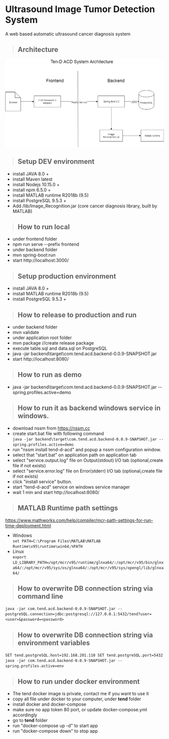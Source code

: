 # Ultrasound Image Tumor Detection System
A web based automatic ultrasound cancer diagnosis system

> ## Architecture
![Ultrasound Image Tumor Detection System](doc/tend-architecture.png)


> ## Setup DEV environment
- install JAVA 8.0 +
- install Maven latest
- install Nodejs 10.15.0 +
- install npm 6.5.0 + 
- install MATLAB runtime R2018b (9.5)  
- install PostgreSQL  9.5.3 +
- Add /lib/Image_Recognition.jar (core cancer diagnosis library, built by MATLAB)

> ## How to run local
- under frontend folder
- npm run serve --prefix frontend
- under backend folder
- mvn spring-boot:run
- start http://localhost:3000/

> ## Setup production environment
- install JAVA 8.0 +
- install MATLAB runtime R2018b (9.5)     
- install PostgreSQL  9.5.3 +

> ## How to release to production and run
- under backend folder
- mvn validate
- under application root folder
- mvn package //create release package
- execute table.sql and data.sql on PostgreSQL
- java -jar backend\target\com.tend.acd.backend-0.0.9-SNAPSHOT.jar
- start http://localhost:8080/

> ## How to run as demo
- java -jar backend\target\com.tend.acd.backend-0.0.9-SNAPSHOT.jar --spring.profiles.active=demo

> ## How to run it as backend windows service in windows. 
- download nssm from https://nssm.cc
- create start.bat file with following command  
  ``
  java -jar backend\target\com.tend.acd.backend-0.0.9-SNAPSHOT.jar --spring.profiles.active=demo
  ``
- run "nssm install tend-d-acd" and popup a nssm configuration window.  
- select that "start.bat" on application path on application tab 
- select "service.output.log" file on Output(stdout) I/O tab (optional,create file if not exists)
- select "service.error.log" file on Error(stderr) I/O tab (optional,create file if not exists)
- click "install service" button. 
- start "tend-d-acd" service on windows service manager
- wait 1 min and start http://localhost:8080/

> ## MATLAB Runtime path settings   
https://www.mathworks.com/help/compiler/mcr-path-settings-for-run-time-deployment.html
- Windows  
``
set PATH=C:\Program Files\MATLAB\MATLAB Runtime\v95\runtime\win64;%PATH
``
- Linux  
``
export LD_LIBRARY_PATH=/opt/mcr/v95/runtime/glnxa64/:/opt/mcr/v95/bin/glnxa64/:/opt/mcr/v95/sys/os/glnxa64/:/opt/mcr/v95/sys/opengl/lib/glnxa64/
``

> ## How to overwrite DB connection string via command line      
``
java -jar com.tend.acd.backend-0.0.9-SNAPSHOT.jar --postgreSQL.connection=jdbc:postgresql://127.0.0.1:5432/tend?user=<user>&password=<password>
``

> ## How to overwrite DB connection string via environment variables 
``
SET tend.postgreSQL.host=192.168.201.110
SET tend.postgreSQL.port=5432
java -jar com.tend.acd.backend-0.0.9-SNAPSHOT.jar --spring.profiles.active=env
``

> ## How to run under docker environment
- The tend docker image is private, contact me if you want to use it
- copy all file under docker to your computer, under **tend** folder
- install docker and docker-compose
- make sure no app token 80 port, or update docker-compose.yml accordingly
- go to **tend** folder
- run "docker-compose up -d" to start app
- run "docker-compose down" to stop app 
